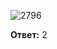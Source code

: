 ![2796](https://user-images.githubusercontent.com/34346128/153197114-59c3b8d5-e435-47de-847e-c9edd41de142.png)

**Ответ:** 2
